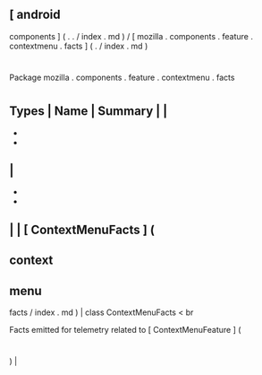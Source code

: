 [
android
-
components
]
(
.
.
/
index
.
md
)
/
[
mozilla
.
components
.
feature
.
contextmenu
.
facts
]
(
.
/
index
.
md
)
#
#
Package
mozilla
.
components
.
feature
.
contextmenu
.
facts
#
#
#
Types
|
Name
|
Summary
|
|
-
-
-
|
-
-
-
|
|
[
ContextMenuFacts
]
(
-
context
-
menu
-
facts
/
index
.
md
)
|
class
ContextMenuFacts
<
br
>
Facts
emitted
for
telemetry
related
to
[
ContextMenuFeature
]
(
#
)
|
